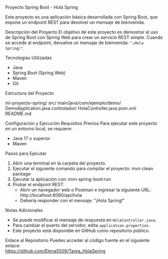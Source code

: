 Proyecto Spring Boot - Hola Spring

Este proyecto es una aplicación básica desarrollada con Spring Boot, que expone un endpoint REST para devolver un mensaje de bienvenida.

Descripción del Proyecto
El objetivo de este proyecto es demostrar el uso de Spring Boot con Spring Web para crear un servicio REST simple. Cuando se accede al endpoint, devuelve un mensaje de bienvenida: `"¡Hola Spring!"`.

Tecnologías Utilizadas
- Java
- Spring Boot (Spring Web)
- Maven
- Git

Estructura del Proyecto

mi-proyecto-spring/
	src/
		main/java/com/ejemplo/demo/
			DemoApplication.java
			controlador/
				HolaController.java
	pom.xml
	README.md

Configuración y Ejecución
Requisitos Previos
Para ejecutar este proyecto en un entorno local, se requiere:
- Java 17 o superior
- Maven

Pasos para Ejecutar
1. Abrir una terminal en la carpeta del proyecto.
2. Ejecutar el siguiente comando para compilar el proyecto:
   mvn clean package
3. Ejecutar la aplicación con:
   mvn spring-boot:run
4. Probar el endpoint REST:
   - Abrir un navegador web o Postman e ingresar la siguiente URL:
     http://localhost:8080/api/hola
   - Debería responder con el mensaje: "¡Hola Spring!"

Notas Adicionales
- Se puede modificar el mensaje de respuesta en `HolaController.java`.
- Para cambiar el puerto del servidor, edita `application.properties`.
- Este proyecto está disponible en GitHub como repositorio público.

Enlace al Repositorio
Puedes acceder al código fuente en el siguiente enlace:  
https://github.com/Elena5509/Tarea_HolaSpring
